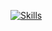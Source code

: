 [![Skills](https://skillicons.dev/icons?i=cpp,lua,php,html,css,nginx,mysql,git,linux&perline=3)](https://github.com/jacksonie)
